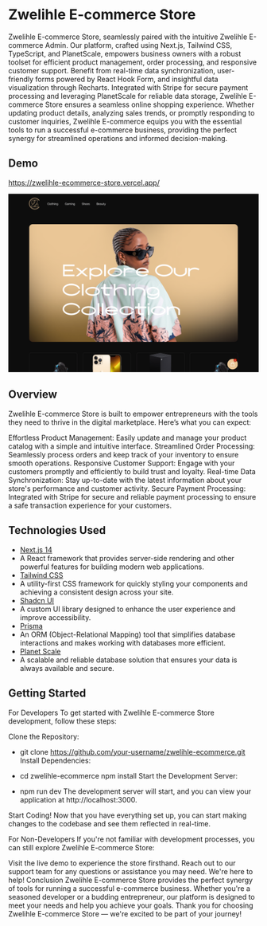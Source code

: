 # Zwelihle E-commerce Store

 Zwelihle E-commerce Store, seamlessly paired with the intuitive Zwelihle E-commerce Admin. Our platform, crafted using Next.js, Tailwind CSS, TypeScript, and PlanetScale, empowers business owners with a robust toolset for efficient product management, order processing, and responsive customer support. Benefit from real-time data synchronization, user-friendly forms powered by React Hook Form, and insightful data visualization through Recharts. Integrated with Stripe for secure payment processing and leveraging PlanetScale for reliable data storage, Zwelihle E-commerce Store ensures a seamless online shopping experience. Whether updating product details, analyzing sales trends, or promptly responding to customer inquiries, Zwelihle E-commerce equips you with the essential tools to run a successful e-commerce business, providing the perfect synergy for streamlined operations and informed decision-making.

## Demo

https://zwelihle-ecommerce-store.vercel.app/

![ Zwelihle E-commerce Store](public/zwelihle-ecommerce-store.png)

## Overview
Zwelihle E-commerce Store is built to empower entrepreneurs with the tools they need to thrive in the digital marketplace. Here’s what you can expect:

Effortless Product Management: Easily update and manage your product catalog with a simple and intuitive interface.
Streamlined Order Processing: Seamlessly process orders and keep track of your inventory to ensure smooth operations.
Responsive Customer Support: Engage with your customers promptly and efficiently to build trust and loyalty.
Real-time Data Synchronization: Stay up-to-date with the latest information about your store's performance and customer activity.
Secure Payment Processing: Integrated with Stripe for secure and reliable payment processing to ensure a safe transaction experience for your customers.


## Technologies Used

- [Next.js 14](https://nextjs.org/)
- A React framework that provides server-side rendering and other powerful features for building modern web applications.
- [Tailwind CSS](https://tailwindcss.com/)
- A utility-first CSS framework for quickly styling your components and achieving a consistent design across your site.
- [Shadcn UI](https://ui.shadcn.com/)
- A custom UI library designed to enhance the user experience and improve accessibility.
- [Prisma](https://www.prisma.io/)
- An ORM (Object-Relational Mapping) tool that simplifies database interactions and makes working with databases more efficient.
- [Planet Scale](https://planetscale.com/)
- A scalable and reliable database solution that ensures your data is always available and secure.

## Getting Started
For Developers
To get started with Zwelihle E-commerce Store development, follow these steps:

Clone the Repository:



- git clone https://github.com/your-username/zwelihle-ecommerce.git
Install Dependencies:



- cd zwelihle-ecommerce
npm install
Start the Development Server:


- npm run dev
The development server will start, and you can view your application at http://localhost:3000.

Start Coding!
Now that you have everything set up, you can start making changes to the codebase and see them reflected in real-time.

For Non-Developers
If you're not familiar with development processes, you can still explore Zwelihle E-commerce Store:

Visit the live demo to experience the store firsthand.
Reach out to our support team for any questions or assistance you may need. We're here to help!
Conclusion
Zwelihle E-commerce Store provides the perfect synergy of tools for running a successful e-commerce business. Whether you're a seasoned developer or a budding entrepreneur, our platform is designed to meet your needs and help you achieve your goals. Thank you for choosing Zwelihle E-commerce Store — we're excited to be part of your journey!


